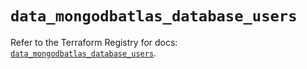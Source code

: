 # `data_mongodbatlas_database_users`

Refer to the Terraform Registry for docs: [`data_mongodbatlas_database_users`](https://registry.terraform.io/providers/mongodb/mongodbatlas/1.34.0/docs/data-sources/database_users).
